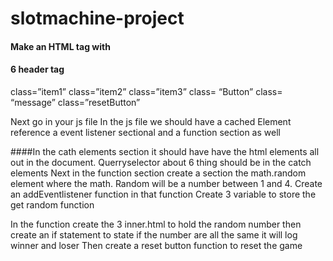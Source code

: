 # slotmachine-project
#### Make an HTML tag with 
 #### 6 header tag
class=”item1”
class=”item2”
class=”item3”
class= “Button”
class= “message”
class=”resetButton”

Next go in your js file
In the js file we should have a cached Element reference a event listener sectional and a function section as well

####In the cath elements section it should have have the 
html elements  all out in the document. Querryselector about 6 thing should be in  the catch elements 
Next in the function section create a section the math.random element where the math. Random will be a number between 1 and 4.
Create an addEventlistener function in that function 
Create 3 variable to store the get random function

In the function create the 3 inner.html 
to hold the random number then create an 
if statement  to state if the number are all
 the same it will log winner and loser 
Then create a reset button function to reset the game 



